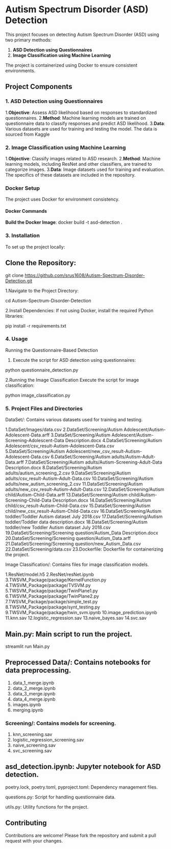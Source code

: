# Autism Spectrum Disorder (ASD) Detection

This project focuses on detecting Autism Spectrum Disorder (ASD) using two primary methods:

1. **ASD Detection using Questionnaires**
2. **Image Classification using Machine Learning**

The project is containerized using Docker to ensure consistent environments.

## Project Components

### 1. ASD Detection using Questionnaires
 1.**Objective**: Assess ASD likelihood based on responses to standardized questionnaires.
 2.**Method**: Machine learning models are trained on questionnaire data to classify responses and predict ASD likelihood.
 3.**Data**: Various datasets are used for training and testing the model. The data is sourced from Kaggle 
  

### 2. Image Classification using Machine Learning
 1.**Objective**: Classify images related to ASD research.
 2.**Method**: Machine learning models, including ResNet and other classifiers, are trained to categorize images.
 3.**Data**: Image datasets used for training and evaluation. The specifics of these datasets are included in the repository.

### Docker Setup
The project uses Docker for environment consistency. 

#### Docker Commands
 **Build the Docker Image**:
 docker build -t asd-detection .
 
### 3. Installation
To set up the project locally:

## Clone the Repository:
git clone https://github.com/srus1608/Autism-Spectrum-Disorder-Detection.git

1.Navigate to the Project Directory:

cd Autism-Spectrum-Disorder-Detection

2.Install Dependencies:
If not using Docker, install the required Python libraries:

pip install -r requirements.txt

### 4. Usage
Running the Questionnaire-Based Detection
1. Execute the script for ASD detection using questionnaires:

python questionnaire_detection.py

2.Running the Image Classification
Execute the script for image classification:

python image_classification.py

### 5. Project Files and Directories
DataSet/: Contains various datasets used for training and testing.

1.DataSet/Images/data.csv
2.DataSet/Screening/Autism Adolescent/Autism-Adolescent-Data.arff
3.DataSet/Screening/Autism Adolescent/Autism-Screening-Adolescent-Data Description.docx
4.DataSet/Screening/Autism Adolescent/csv_result-Autism-Adolescent-Data.csv
5.DataSet/Screening/Autism Adolescent/new_csv_result-Autism-Adolescent-Data.csv
6.DataSet/Screening/Autism adults/Autism-Adult-Data.arff
7.DataSet/Screening/Autism adults/Autism-Screening-Adult-Data Description.docx
8.DataSet/Screening/Autism adults/autism_screening_2.csv
9.DataSet/Screening/Autism adults/csv_result-Autism-Adult-Data.csv
10.DataSet/Screening/Autism adults/new_autism_screening_2.csv
11.DataSet/Screening/Autism adults/new_csv_result-Autism-Adult-Data.csv
12.DataSet/Screening/Autism child/Autism-Child-Data.arff
13.DataSet/Screening/Autism child/Autism-Screening-Child-Data Description.docx
14.DataSet/Screening/Autism child/csv_result-Autism-Child-Data.csv
15.DataSet/Screening/Autism child/new_csv_result-Autism-Child-Data.csv
16.DataSet/Screening/Autism toddler/Toddler Autism dataset July 2018.csv
17.DataSet/Screening/Autism toddler/Toddler data description.docx
18.DataSet/Screening/Autism toddler/new Toddler Autism dataset July 2018.csv
19.DataSet/Screening/Screening question/Autism_Data Description.docx
20.DataSet/Screening/Screening question/Autism_Data.arff
21.DataSet/Screening/Screening question/new_Autism_Data.csv
22.DataSet/Screening/data.csv
23.Dockerfile: Dockerfile for containerizing the project.

Image Classification/: Contains files for image classification models.

1.ResNet/model.h5
2.ResNet/resNet.ipynb
3.TWSVM_Package/package/KernelFunction.py
4.TWSVM_Package/package/TVSVM.py
5.TWSVM_Package/package/TwinPlane1.py
6.TWSVM_Package/package/TwinPlane2.py
7.TWSVM_Package/package/simple_test.py
8.TWSVM_Package/package/synt_testing.py
9.TWSVM_Package/package/twin_svm.ipynb
10.image_prediction.ipynb
11.knn.sav
12.logistic_regression.sav
13.naive_bayes.sav
14.svc.sav


## Main.py: Main script to run the project.
streamlit run Main.py

## Preprocessed Data/: Contains notebooks for data preprocessing.

1. data_1_merge.ipynb
2. data_2_merge.ipynb
3. data_3_merge.ipynb
4. data_4_merge.ipynb
5. images.ipynb
6. merging.ipynb

  ### Screening/: Contains models for screening.

1. knn_screening.sav
2. logistic_regression_screening.sav
3. naive_screening.sav
4. svc_screening.sav

## asd_detection.ipynb: Jupyter notebook for ASD detection.

poetry.lock, poetry.toml, pyproject.toml: Dependency management files.

questions.py: Script for handling questionnaire data.

utils.py: Utility functions for the project.

## Contributing
Contributions are welcome! Please fork the repository and submit a pull request with your changes.




